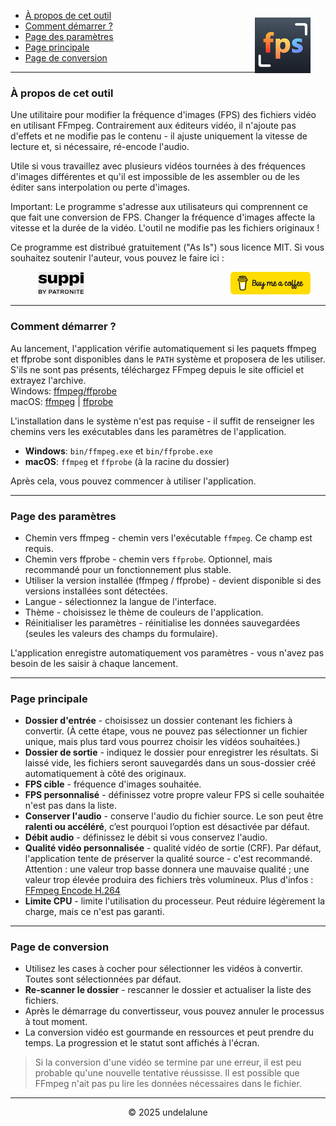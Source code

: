 - [À propos de cet outil](#about-this-tool) <img src="logo.png" style="float: right; margin-right:24px; margin-top:12px; height: 89px; " alt="Free FPS Logo" />
- [Comment démarrer ?](#how-to-start)
- [Page des paramètres](#settings-page)
- [Page principale](#main-page)
- [Page de conversion](#processing-page)

---

<a id="about-this-tool"></a>
### À propos de cet outil

Une utilitaire pour modifier la fréquence d'images (FPS) des fichiers vidéo en utilisant FFmpeg. Contrairement aux éditeurs vidéo, il n'ajoute pas d'effets et ne modifie pas le contenu - il ajuste uniquement la vitesse de lecture et, si nécessaire, ré-encode l'audio.

Utile si vous travaillez avec plusieurs vidéos tournées à des fréquences d'images différentes et qu'il est impossible de les assembler ou de les éditer sans interpolation ou perte d'images.

Important:
Le programme s'adresse aux utilisateurs qui comprennent ce que fait une conversion de FPS. Changer la fréquence d'images affecte la vitesse et la durée de la vidéo. L'outil ne modifie pas les fichiers originaux !

Ce programme est distribué gratuitement (\"As Is\") sous licence MIT.
Si vous souhaitez soutenir l'auteur, vous pouvez le faire ici :

<a href="https://buymeacoffee.com/undelalune" target="_blank" rel="noopener" title="Go to buymeacoffee.com">
<img src="bmc-logo.svg" style="float: right; margin-right:24px; height: 36px; " alt="bmc Logo" />
</a>

<a href="https://suppi.pl/undelalune" target="_blank" rel="noopener" title="Go to suppi.pl">
<img src="suppi-logo.svg" style="margin-left:44px; height: 36px; " alt="suppi Logo" />
</a>

<br>

---

<a id="how-to-start"></a>
### Comment démarrer ?

Au lancement, l'application vérifie automatiquement si les paquets ffmpeg et ffprobe sont disponibles dans le `PATH` système et proposera de les utiliser.
S'ils ne sont pas présents, téléchargez FFmpeg depuis le site officiel et extrayez l'archive.<br>
Windows: <a href="https://www.gyan.dev/ffmpeg/builds/ffmpeg-release-essentials.zip" target="_blank" rel="noopener" title="Download ffmpeg/ffprobe archive">ffmpeg/ffprobe</a><br>
macOS: <a href="https://evermeet.cx/ffmpeg/ffmpeg-8.0.zip" target="_blank" rel="noopener" title="Download ffmpeg">ffmpeg</a> |
<a href="https://evermeet.cx/ffmpeg/ffprobe-8.0.zip" target="_blank" rel="noopener" title="Download ffprobe archive">ffprobe</a>

L'installation dans le système n'est pas requise - il suffit de renseigner les chemins vers les exécutables dans les paramètres de l'application.

- **Windows**: `bin/ffmpeg.exe` et `bin/ffprobe.exe`
- **macOS**: `ffmpeg` et `ffprobe` (à la racine du dossier)

Après cela, vous pouvez commencer à utiliser l'application.

---

<a id="settings-page"></a>
### Page des paramètres

- Chemin vers ffmpeg - chemin vers l'exécutable `ffmpeg`. Ce champ est requis.
- Chemin vers ffprobe - chemin vers `ffprobe`. Optionnel, mais recommandé pour un fonctionnement plus stable.
- Utiliser la version installée (ffmpeg / ffprobe) - devient disponible si des versions installées sont détectées.
- Langue - sélectionnez la langue de l'interface.
- Thème - choisissez le thème de couleurs de l'application.
- Réinitialiser les paramètres - réinitialise les données sauvegardées (seules les valeurs des champs du formulaire).

L'application enregistre automatiquement vos paramètres - vous n'avez pas besoin de les saisir à chaque lancement.

---

<a id="main-page"></a>
### Page principale

- **Dossier d'entrée** - choisissez un dossier contenant les fichiers à convertir. (À cette étape, vous ne pouvez pas sélectionner un fichier unique, mais plus tard vous pourrez choisir les vidéos souhaitées.)
- **Dossier de sortie** - indiquez le dossier pour enregistrer les résultats. Si laissé vide, les fichiers seront sauvegardés dans un sous-dossier créé automatiquement à côté des originaux.
- **FPS cible** - fréquence d'images souhaitée.
- **FPS personnalisé** - définissez votre propre valeur FPS si celle souhaitée n'est pas dans la liste.
- **Conserver l'audio** - conserve l'audio du fichier source. Le son peut être **ralenti ou accéléré**, c’est pourquoi l’option est désactivée par défaut.
- **Débit audio** - définissez le débit si vous conservez l'audio.
- **Qualité vidéo personnalisée** - qualité vidéo de sortie (CRF). Par défaut, l'application tente de préserver la qualité source - c'est recommandé.
  Attention : une valeur trop basse donnera une mauvaise qualité ; une valeur trop élevée produira des fichiers très volumineux. Plus d'infos : [FFmpeg Encode H.264](https://trac.ffmpeg.org/wiki/Encode/H.264)
- **Limite CPU** - limite l'utilisation du processeur. Peut réduire légèrement la charge, mais ce n'est pas garanti.

---

<a id="processing-page"></a>
### Page de conversion

- Utilisez les cases à cocher pour sélectionner les vidéos à convertir. Toutes sont sélectionnées par défaut.
- **Re-scanner le dossier** - rescanner le dossier et actualiser la liste des fichiers.
- Après le démarrage du convertisseur, vous pouvez annuler le processus à tout moment.
- La conversion vidéo est gourmande en ressources et peut prendre du temps. La progression et le statut sont affichés à l'écran.

> Si la conversion d'une vidéo se termine par une erreur, il est peu probable qu'une nouvelle tentative réussisse.
> Il est possible que FFmpeg n'ait pas pu lire les données nécessaires dans le fichier.

---

<p style="text-align:center;">© 2025 undelalune</p>
